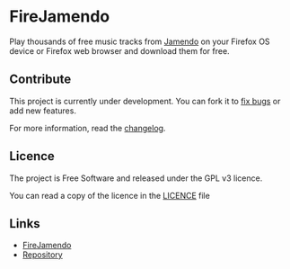 # FireJamendo

Play thousands of free music tracks from [Jamendo](http://jamendo.com/) on your Firefox OS device or Firefox web browser and download them for free.

## Contribute

This project is currently under development. You can fork it to [fix bugs](https://github.com/son-link/FireJamendo/issues) or add new features. 

For more information, read the [changelog](https://github.com/son-link/FireJamendo/blob/master/CHANGELOG.md).

## Licence

The project is Free Software and released under the GPL v3 licence.

You can read a copy of the licence in the [LICENCE](https://github.com/son-link/FireJamendo/blob/master/LICENCE) file 

## Links

- [FireJamendo](http://son-link.github.io/FireJamendo)
- [Repository](http://github.com/son-link/FireJamendo)
